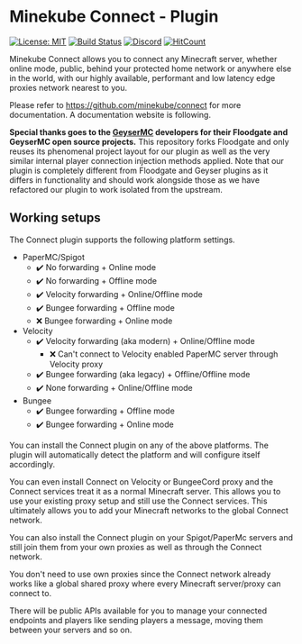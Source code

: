 # Minekube Connect - Plugin

[![License: MIT](https://img.shields.io/badge/license-MIT-blue.svg)](LICENSE)
[![Build Status](https://ci.opencollab.dev/job/GeyserMC/job/Floodgate/job/master/badge/icon)](https://ci.opencollab.dev/job/GeyserMC/job/Floodgate/job/master/)
[![Discord](https://img.shields.io/discord/633708750032863232.svg?color=%237289da&label=discord)](https://minekube.com/discord)
[![HitCount](https://hits.dwyl.com/minekube/connect-java.svg)](http://hits.dwyl.com/minekube/connect-java)

Minekube Connect allows you to connect any Minecraft server, whether online mode, public, behind
your protected home network or anywhere else in the world, with our highly available, performant and
low latency edge proxies network nearest to you.

Please refer to https://github.com/minekube/connect for more documentation. A documentation website
is following.

**Special thanks goes to the [GeyserMC](https://github.com/GeyserMC) developers for their Floodgate
and GeyserMC open source projects.** This repository forks Floodgate and only reuses its phenomenal
project layout for our plugin as well as the very similar internal player connection injection
methods applied. Note that our plugin is completely different from Floodgate and Geyser plugins as
it differs in functionality and should work alongside those as we have refactored our plugin to work
isolated from the upstream.

## Working setups

The Connect plugin supports the following platform settings.

- PaperMC/Spigot
    - ✔️️ No forwarding + Online mode
    - ✔️ No forwarding + Offline mode
    - ✔️ Velocity forwarding + Online/Offline mode
    - ✔️ Bungee forwarding + Offline mode
    - ❌ Bungee forwarding + Online mode
- Velocity
    - ✔️ Velocity forwarding (aka modern) + Online/Offline mode
        - ❌ Can't connect to Velocity enabled PaperMC server through Velocity proxy
    - ✔️ Bungee forwarding (aka legacy) + Offline/Offline mode
    - ✔️ None forwarding + Online/Offline mode
- Bungee
    - ✔️ Bungee forwarding + Offline mode
    - ✔️ Bungee forwarding + Online mode

You can install the Connect plugin on any of the above platforms. The plugin will automatically
detect the platform and will configure itself accordingly.

You can even install Connect on Velocity or BungeeCord proxy and the Connect services treat it as a
normal Minecraft server. This allows you to use your existing proxy setup and still use the Connect
services. This ultimately allows you to add your Minecraft networks to the global Connect network.

You can also install the Connect plugin on your Spigot/PaperMc servers and still join them from your
own proxies as well as through the Connect network.

You don't need to use own proxies since the Connect network already works like a global shared proxy
where every Minecraft server/proxy can connect to.

There will be public APIs available for you to manage your connected endpoints and players like
sending players a message, moving them between your servers and so on.